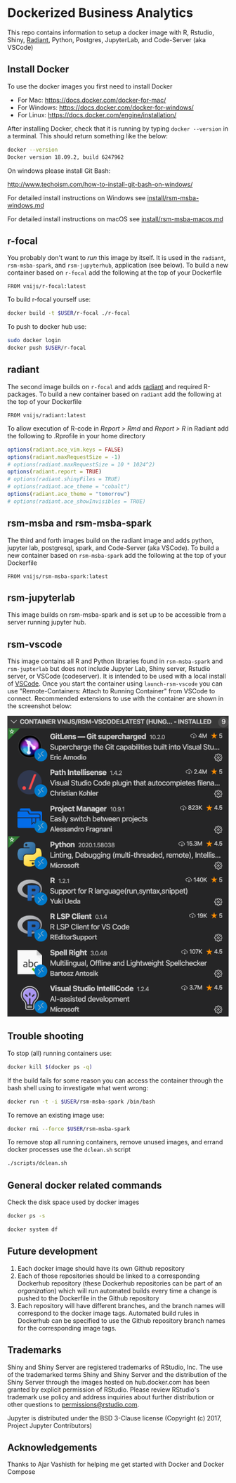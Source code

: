 Dockerized Business Analytics
==================================

This repo contains information to setup a docker image with R, Rstudio, Shiny, [Radiant](https://radiant-rstats/radiant), Python, Postgres, JupyterLab, and Code-Server (aka VSCode)

## Install Docker

To use the docker images you first need to install Docker

* For Mac: https://docs.docker.com/docker-for-mac/
* For Windows: https://docs.docker.com/docker-for-windows/
* For Linux: https://docs.docker.com/engine/installation/

After installing Docker, check that it is running by typing `docker --version` in a terminal. This should return something like the below:

```bash
docker --version
Docker version 18.09.2, build 6247962
```

On windows please install Git Bash:

http://www.techoism.com/how-to-install-git-bash-on-windows/

For detailed install instructions on Windows see [install/rsm-msba-windows.md](install/rsm-msba-windows.md)

For detailed install instructions on macOS see [install/rsm-msba-macos.md](install/rsm-msba-macos.md)

## r-focal

You probably don't want to _run_ this image by itself. It is used in the `radiant`, `rsm-msba-spark`, and `rsm-jupyterhub`, application (see below). To build a new container based on `r-focal` add the following at the top of your Dockerfile

```
FROM vnijs/r-focal:latest
```

To build r-focal yourself use:

```sh
docker build -t $USER/r-focal ./r-focal
```

To push to docker hub use:

```bash
sudo docker login 
docker push $USER/r-focal
```

## radiant

The second image builds on `r-focal` and adds [radiant](https://github.com/radiant-rstats/radiant) and required R-packages. To build a new container based on `radiant` add the following at the top of your Dockerfile

```
FROM vnijs/radiant:latest
```

To allow execution of R-code in _Report > Rmd_ and _Report > R_ in Radiant add the following to .Rprofile in your home directory

```r
options(radiant.ace_vim.keys = FALSE)
options(radiant.maxRequestSize = -1)
# options(radiant.maxRequestSize = 10 * 1024^2)
options(radiant.report = TRUE)
# options(radiant.shinyFiles = TRUE)
# options(radiant.ace_theme = "cobalt")
options(radiant.ace_theme = "tomorrow")
# options(radiant.ace_showInvisibles = TRUE)
```

## rsm-msba and rsm-msba-spark

The third and forth images build on the radiant image and adds python, jupyter lab, postgresql, spark, and Code-Server (aka VSCode). To build a new container based on `rsm-msba-spark` add the following at the top of your Dockerfile

```
FROM vnijs/rsm-msba-spark:latest
```

## rsm-jupyterlab

This image builds on rsm-msba-spark and is set up to be accessible from a server running jupyter hub.

## rsm-vscode

This image contains all R and Python libraries found in `rsm-msba-spark` and `rsm-jupterlab` but does not include Jupyter Lab, Shiny server, Rstudio server, or VSCode (codeserver). It is intended to be used with a local install of [VSCode](https://code.visualstudio.com/download). Once you start the container using `launch-rsm-vscode` you can use "Remote-Containers: Attach to Running Container" from VSCode to connect. Recommended extensions to use with the container are shown in the screenshot below:

![vscode extension](rsm-vscode/images/vscode-extensions.png)

## Trouble shooting

To stop (all) running containers use:

```bash
docker kill $(docker ps -q)
```

If the build fails for some reason you can access the container through the bash shell using to investigate what went wrong:

```sh
docker run -t -i $USER/rsm-msba-spark /bin/bash
```

To remove an existing image use:

```sh
docker rmi --force $USER/rsm-msba-spark
```

To remove stop all running containers, remove unused images, and errand docker processes use the `dclean.sh` script

```sh
./scripts/dclean.sh
```

## General docker related commands

Check the disk space used by docker images

```bash
docker ps -s
```

```bash
docker system df
```

## Future development

1.  Each docker image should have its own Github repository
2.  Each of those repositories should be linked to a corresponding Dockerhub repository (these Dockerhub repositories can be part of an _organization_) which will run automated builds every time a change is pushed to the Dockerfile in the Github repository
3.  Each repository will have different branches, and the branch names will correspond to the docker image tags. Automated build rules in Dockerhub can be specified to use the Github repository branch names for the corresponding image tags.

## Trademarks

Shiny and Shiny Server are registered trademarks of RStudio, Inc. The use of the trademarked terms Shiny and Shiny Server and the distribution of the Shiny Server through the images hosted on hub.docker.com has been granted by explicit permission of RStudio. Please review RStudio's trademark use policy and address inquiries about further distribution or other questions to permissions@rstudio.com.

Jupyter is distributed under the BSD 3-Clause license (Copyright (c) 2017, Project Jupyter Contributors)

## Acknowledgements

Thanks to Ajar Vashisth for helping me get started with Docker and Docker Compose
